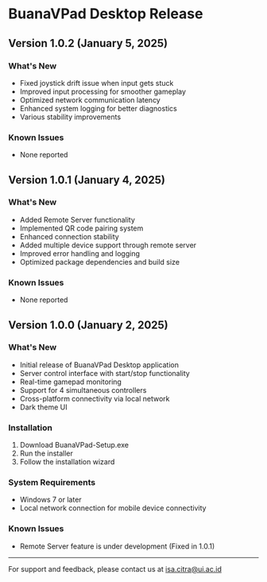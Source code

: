 # BuanaVPad Desktop Release

## Version 1.0.2 (January 5, 2025)

### What's New
- Fixed joystick drift issue when input gets stuck
- Improved input processing for smoother gameplay
- Optimized network communication latency
- Enhanced system logging for better diagnostics
- Various stability improvements

### Known Issues
- None reported

## Version 1.0.1 (January 4, 2025)

### What's New
- Added Remote Server functionality
- Implemented QR code pairing system
- Enhanced connection stability
- Added multiple device support through remote server
- Improved error handling and logging
- Optimized package dependencies and build size

### Known Issues
- None reported

## Version 1.0.0 (January 2, 2025)

### What's New
- Initial release of BuanaVPad Desktop application
- Server control interface with start/stop functionality
- Real-time gamepad monitoring
- Support for 4 simultaneous controllers
- Cross-platform connectivity via local network
- Dark theme UI

### Installation
1. Download BuanaVPad-Setup.exe
2. Run the installer
3. Follow the installation wizard

### System Requirements
- Windows 7 or later
- Local network connection for mobile device connectivity

### Known Issues
- Remote Server feature is under development (Fixed in 1.0.1)

---

For support and feedback, please contact us at isa.citra@ui.ac.id